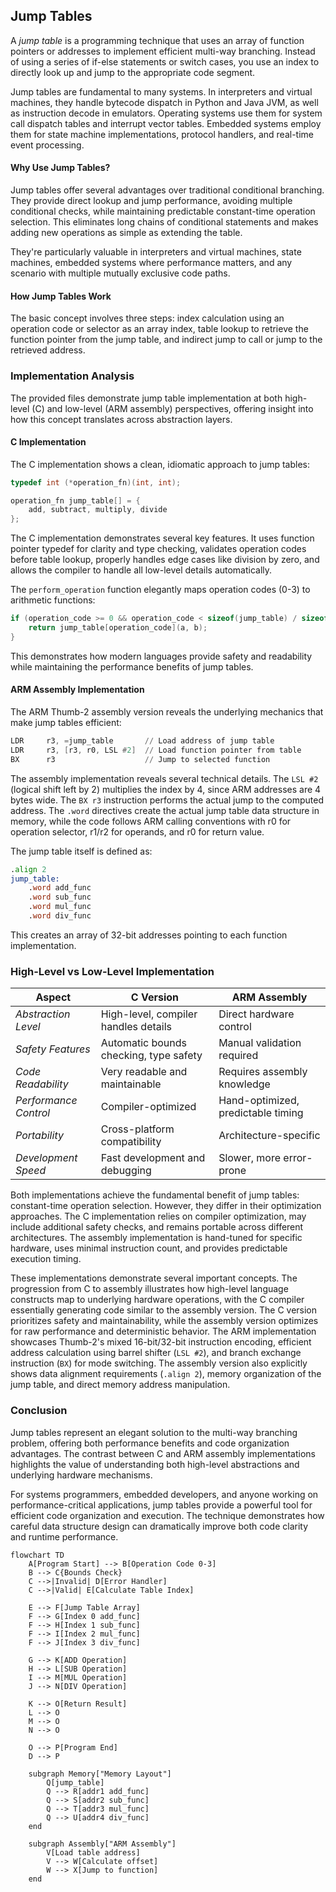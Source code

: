 
## Jump Tables

A *jump table* is a programming technique that uses an array of function pointers or
addresses to implement efficient multi-way branching. Instead of using a series of
if-else statements or switch cases, you use an index to directly look up and jump to
the appropriate code segment.

Jump tables are fundamental to many systems. In interpreters and virtual machines, they
handle bytecode dispatch in Python and Java JVM, as well as instruction decode in emulators.
Operating systems use them for system call dispatch tables and interrupt vector tables.
Embedded systems employ them for state machine implementations, protocol handlers, and
real-time event processing.


#### Why Use Jump Tables?

Jump tables offer several advantages over traditional conditional branching. They
provide direct lookup and jump performance, avoiding multiple conditional checks,
while maintaining predictable constant-time operation selection. This eliminates
long chains of conditional statements and makes adding new operations as simple as
extending the table.

They're particularly valuable in interpreters and virtual machines, state machines,
embedded systems where performance matters, and any scenario with multiple mutually
exclusive code paths.


#### How Jump Tables Work

The basic concept involves three steps: index calculation using an operation code or
selector as an array index, table lookup to retrieve the function pointer from the jump
table, and indirect jump to call or jump to the retrieved address.




### Implementation Analysis

The provided files demonstrate jump table implementation at both high-level (C) and
low-level (ARM assembly) perspectives, offering insight into how this concept translates
across abstraction layers.


#### C Implementation

The C implementation shows a clean, idiomatic approach to jump tables:

```c
typedef int (*operation_fn)(int, int);

operation_fn jump_table[] = {
    add, subtract, multiply, divide
};
```

The C implementation demonstrates several key features. It uses function pointer typedef
for clarity and type checking, validates operation codes before table lookup, properly
handles edge cases like division by zero, and allows the compiler to handle all low-level
details automatically.

The `perform_operation` function elegantly maps operation codes (0-3) to arithmetic functions:

```c
if (operation_code >= 0 && operation_code < sizeof(jump_table) / sizeof(jump_table[0])) {
    return jump_table[operation_code](a, b);
}
```

This demonstrates how modern languages provide safety and readability while maintaining
the performance benefits of jump tables.


#### ARM Assembly Implementation

The ARM Thumb-2 assembly version reveals the underlying mechanics that make jump tables efficient:

```asm
LDR     r3, =jump_table       // Load address of jump table
LDR     r3, [r3, r0, LSL #2]  // Load function pointer from table
BX      r3                    // Jump to selected function
```

The assembly implementation reveals several technical details. The `LSL #2` (logical shift left by 2)
multiplies the index by 4, since ARM addresses are 4 bytes wide. The `BX r3` instruction performs the
actual jump to the computed address. The `.word` directives create the actual jump table data structure
in memory, while the code follows ARM calling conventions with r0 for operation selector, r1/r2 for
operands, and r0 for return value.

The jump table itself is defined as:

```asm
.align 2
jump_table:
    .word add_func
    .word sub_func
    .word mul_func
    .word div_func
```

This creates an array of 32-bit addresses pointing to each function implementation.



### High-Level vs Low-Level Implementation

| Aspect | C Version | ARM Assembly |
|--------|-----------|--------------|
| *Abstraction Level* | High-level, compiler handles details | Direct hardware control |
| *Safety Features* | Automatic bounds checking, type safety | Manual validation required |
| *Code Readability* | Very readable and maintainable | Requires assembly knowledge |
| *Performance Control* | Compiler-optimized | Hand-optimized, predictable timing |
| *Portability* | Cross-platform compatibility | Architecture-specific |
| *Development Speed* | Fast development and debugging | Slower, more error-prone |


Both implementations achieve the fundamental benefit of jump tables: constant-time operation 
selection. However, they differ in their optimization approaches. The C implementation relies
on compiler optimization, may include additional safety checks, and remains portable across
different architectures. The assembly implementation is hand-tuned for specific hardware,
uses minimal instruction count, and provides predictable execution timing.

These implementations demonstrate several important concepts. The progression from C to
assembly illustrates how high-level language constructs map to underlying hardware operations,
with the C compiler essentially generating code similar to the assembly version. The C version
prioritizes safety and maintainability, while the assembly version optimizes for raw performance
and deterministic behavior. The ARM implementation showcases Thumb-2's mixed 16-bit/32-bit
instruction encoding, efficient address calculation using barrel shifter (`LSL #2`), and
branch exchange instruction (`BX`) for mode switching. The assembly version also explicitly
shows data alignment requirements (`.align 2`), memory organization of the jump table, and
direct memory address manipulation.


### Conclusion

Jump tables represent an elegant solution to the multi-way branching problem, offering
both performance benefits and code organization advantages. The contrast between C and
ARM assembly implementations highlights the value of understanding both high-level
abstractions and underlying hardware mechanisms.

For systems programmers, embedded developers, and anyone working on performance-critical
applications, jump tables provide a powerful tool for efficient code organization and
execution. The technique demonstrates how careful data structure design can dramatically
improve both code clarity and runtime performance.


```mermaid
flowchart TD
    A[Program Start] --> B[Operation Code 0-3]
    B --> C{Bounds Check}
    C -->|Invalid| D[Error Handler]
    C -->|Valid| E[Calculate Table Index]
    
    E --> F[Jump Table Array]
    F --> G[Index 0 add_func]
    F --> H[Index 1 sub_func] 
    F --> I[Index 2 mul_func]
    F --> J[Index 3 div_func]
    
    G --> K[ADD Operation]
    H --> L[SUB Operation]
    I --> M[MUL Operation]
    J --> N[DIV Operation]
    
    K --> O[Return Result]
    L --> O
    M --> O
    N --> O
    
    O --> P[Program End]
    D --> P
    
    subgraph Memory["Memory Layout"]
        Q[jump_table]
        Q --> R[addr1 add_func]
        Q --> S[addr2 sub_func]
        Q --> T[addr3 mul_func]
        Q --> U[addr4 div_func]
    end
    
    subgraph Assembly["ARM Assembly"]
        V[Load table address]
        V --> W[Calculate offset]
        W --> X[Jump to function]
    end
```